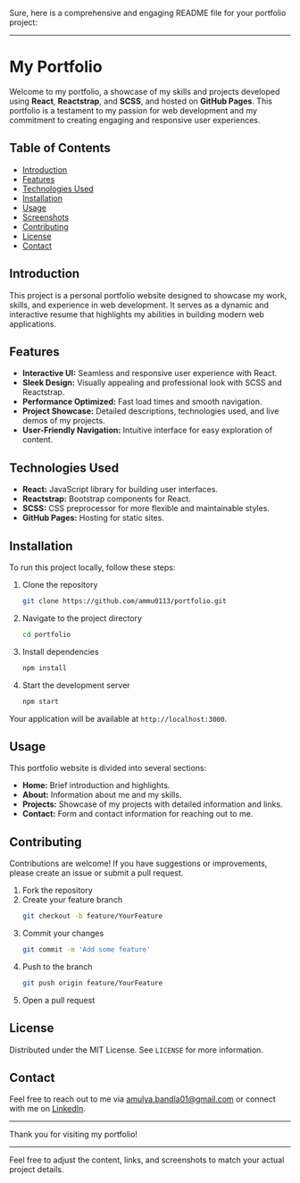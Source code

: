 Sure, here is a comprehensive and engaging README file for your portfolio project:

---

# My Portfolio

Welcome to my portfolio, a showcase of my skills and projects developed using **React**, **Reactstrap**, and **SCSS**, and hosted on **GitHub Pages**. This portfolio is a testament to my passion for web development and my commitment to creating engaging and responsive user experiences.

## Table of Contents

- [Introduction](#introduction)
- [Features](#features)
- [Technologies Used](#technologies-used)
- [Installation](#installation)
- [Usage](#usage)
- [Screenshots](#screenshots)
- [Contributing](#contributing)
- [License](#license)
- [Contact](#contact)

## Introduction

This project is a personal portfolio website designed to showcase my work, skills, and experience in web development. It serves as a dynamic and interactive resume that highlights my abilities in building modern web applications.

## Features

- **Interactive UI:** Seamless and responsive user experience with React.
- **Sleek Design:** Visually appealing and professional look with SCSS and Reactstrap.
- **Performance Optimized:** Fast load times and smooth navigation.
- **Project Showcase:** Detailed descriptions, technologies used, and live demos of my projects.
- **User-Friendly Navigation:** Intuitive interface for easy exploration of content.

## Technologies Used

- **React:** JavaScript library for building user interfaces.
- **Reactstrap:** Bootstrap components for React.
- **SCSS:** CSS preprocessor for more flexible and maintainable styles.
- **GitHub Pages:** Hosting for static sites.

## Installation

To run this project locally, follow these steps:

1. Clone the repository

   ```sh
   git clone https://github.com/ammu0113/portfolio.git
   ```

2. Navigate to the project directory

   ```sh
   cd portfolio
   ```

3. Install dependencies

   ```sh
   npm install
   ```

4. Start the development server
   ```sh
   npm start
   ```

Your application will be available at `http://localhost:3000`.

## Usage

This portfolio website is divided into several sections:

- **Home:** Brief introduction and highlights.
- **About:** Information about me and my skills.
- **Projects:** Showcase of my projects with detailed information and links.
- **Contact:** Form and contact information for reaching out to me.

## Contributing

Contributions are welcome! If you have suggestions or improvements, please create an issue or submit a pull request.

1. Fork the repository
2. Create your feature branch
   ```sh
   git checkout -b feature/YourFeature
   ```
3. Commit your changes
   ```sh
   git commit -m 'Add some feature'
   ```
4. Push to the branch
   ```sh
   git push origin feature/YourFeature
   ```
5. Open a pull request

## License

Distributed under the MIT License. See `LICENSE` for more information.

## Contact

Feel free to reach out to me via [amulya.bandla01@gmail.com](mailto:amulya.bandla01@gmail.com) or connect with me on [LinkedIn](https://www.linkedin.com/in/amulya-bandla-666b97318/).

---

Thank you for visiting my portfolio!

---

Feel free to adjust the content, links, and screenshots to match your actual project details.
